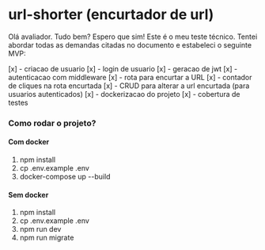 # url-shorter (encurtador de url)

Olá avaliador. Tudo bem? Espero que sim!
Este é o meu teste técnico. Tentei abordar todas as demandas citadas no documento
e estabeleci o seguinte MVP:

[x] - criacao de usuario
[x] - login de usuario
[x] - geracao de jwt
[x] - autenticacao com middleware
[x] - rota para encurtar a URL
[x] - contador de cliques na rota encurtada
[x] - CRUD para alterar a url encurtada (para usuarios autenticados)
[x] - dockerizacao do projeto
[x] - cobertura de testes 

### Como rodar o projeto?
#### Com docker
1. npm install
2. cp .env.example .env
3. docker-compose up --build

#### Sem docker
1. npm install
2. cp .env.example .env
3. npm run dev
4. npm run migrate
